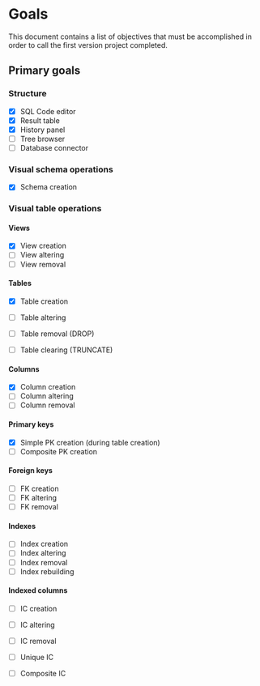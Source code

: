 # Goals
This document contains a list of objectives that must be accomplished in order to call the first version project completed.

## Primary goals

### Structure
- [x] SQL Code editor
- [x] Result table
- [x] History panel
- [ ] Tree browser
- [ ] Database connector

### Visual schema operations
- [x] Schema creation
  
### Visual table operations

#### Views
- [x] View creation
- [ ] View altering
- [ ] View removal

#### Tables
- [x] Table creation
- [ ] Table altering
- [ ] Table removal (DROP)
- [ ] Table clearing (TRUNCATE)


#### Columns

- [x] Column creation
- [ ] Column altering
- [ ] Column removal

#### Primary keys
- [x] Simple PK creation (during table creation)
- [ ] Composite PK creation

#### Foreign keys

- [ ] FK creation
- [ ] FK altering
- [ ] FK removal

#### Indexes

- [ ] Index creation
- [ ] Index altering
- [ ] Index removal
- [ ] Index rebuilding
  
#### Indexed columns

- [ ] IC creation
- [ ] IC altering
- [ ] IC removal
- [ ] Unique IC
- [ ] Composite IC
  
